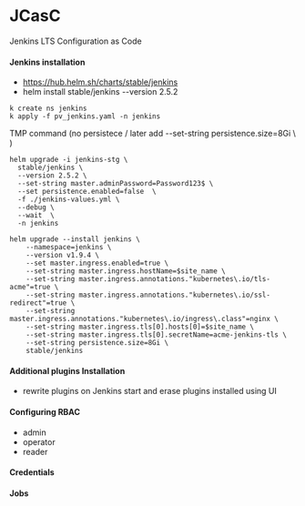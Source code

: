 # JCasC
Jenkins LTS Configuration as Code

#### Jenkins installation
* https://hub.helm.sh/charts/stable/jenkins
* helm install stable/jenkins --version 2.5.2

```
k create ns jenkins
k apply -f pv_jenkins.yaml -n jenkins
```

TMP command  (no persistece / later add     --set-string persistence.size=8Gi \ )
```
helm upgrade -i jenkins-stg \
  stable/jenkins \
  --version 2.5.2 \
  --set-string master.adminPassword=Password123$ \
  --set persistence.enabled=false  \
  -f ./jenkins-values.yml \
  --debug \
  --wait  \   
  -n jenkins
```

```
helm upgrade --install jenkins \
    --namespace=jenkins \
    --version v1.9.4 \
    --set master.ingress.enabled=true \
    --set-string master.ingress.hostName=$site_name \
    --set-string master.ingress.annotations."kubernetes\.io/tls-acme"=true \
    --set-string master.ingress.annotations."kubernetes\.io/ssl-redirect"=true \
    --set-string master.ingress.annotations."kubernetes\.io/ingress\.class"=nginx \
    --set-string master.ingress.tls[0].hosts[0]=$site_name \
    --set-string master.ingress.tls[0].secretName=acme-jenkins-tls \
    --set-string persistence.size=8Gi \
    stable/jenkins
```




#### Additional plugins Installation
* rewrite plugins on Jenkins start and erase plugins installed using UI

#### Configuring RBAC
* admin
* operator
* reader

#### Credentials

#### Jobs 

